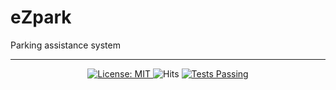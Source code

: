 # eZpark 
Parking assistance system

<hr />
  <p align="center">
    <a href="https://github.com/UltiRequiem/python-projects-for-intermediates/blob/main/LICENSE">
      <img alt="License: MIT" src="https://black.readthedocs.io/en/stable/_static/license.svg">
    </a
    &nbsp;
    <a href="https://hits.sh/github.com/DasunThathsara/Group-Project/">
      <img alt="Hits" src="https://hits.sh/github.com/DasunThathsara/Group-Project.svg?label=Views"/>
    </a>
    <a href="https://github.com/DasunThathsara/Group-Project/actions">
      <img alt="Tests Passing" src="https://github.com/anuraghazra/github-readme-stats/workflows/Test/badge.svg" />
    </a>
    <!--a href="https://github.com/DasunThathsara/Group-Project/graphs/contributors">
      <img alt="GitHub Contributors" src="https://img.shields.io/github/contributors/DasunThathsara/Group-Project" />
    </a>
    <a href="https://github.com/DasunThathsara/Group-Project/issues">
      <img alt="Issues" src="https://img.shields.io/github/issues/DasunThathsara/Group-Project?color=0088ff" />
    </a>
    <a href="https://github.com/DasunThathsara/Group-Project/pulls">
      <img alt="GitHub pull requests" src="https://img.shields.io/github/issues-pr/DasunThathsara/Group-Project?color=0088ff" />
  </a-->
  </p>
